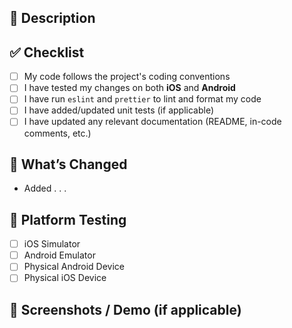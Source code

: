 ## 📝 Description

<!-- 
Describe your changes clearly. Include context, the problem being solved, and the goal of the PR.
Example: Added a reusable Button component with support for icons and accessibility.
-->

## ✅ Checklist

- [ ] My code follows the project's coding conventions
- [ ] I have tested my changes on both **iOS** and **Android**
- [ ] I have run `eslint` and `prettier` to lint and format my code
- [ ] I have added/updated unit tests (if applicable)
- [ ] I have updated any relevant documentation (README, in-code comments, etc.)

## 🧩 What’s Changed

<!-- List of major updates in this PR -->
- Added . . .

## 📱 Platform Testing

- [ ] iOS Simulator
- [ ] Android Emulator
- [ ] Physical Android Device
- [ ] Physical iOS Device

## 📸 Screenshots / Demo (if applicable)

<!-- You can use markdown to embed screenshots or screen recordings -->
